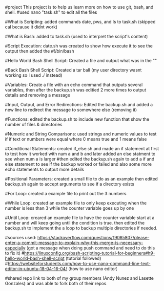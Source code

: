 #project This project is to help us learn more on how to use git, bash, and shell. 
#used nano "task.sh" to edit all the files

#What is Scripting: added commands date, pws, and ls to task.sh (skipped cal because it didnt work)

#What is Bash: added to task.sh (used to interpret the script's content)

#Script Execution: date.sh was created to show how execute it to see the output then added the #!/bin/bash

#Hello World Bash Shell Script: Created a file and output what was in the ""

#Back Bash Shell Script: Created a tar ball (my user directory wasnt working so I used ./ instead)

#Variables: Create a file with an echo command that outputs several variables, then after the backup.sh was editied 2 more times to output details and removing a message

#Input, Output, and Error Redirections: Edited the backup.sh and added a new line to redirect the message to somewhere else (removing it)

#Functions: edited the backup.sh to include new function that show the number of files & directories

#Numeric and String Comparisons: used strings and numeric values to test if if text or numbers were equal where 0 means true and 1 means false

#Conditional Statements: created if_else.sh and made an if statement at first to test how it worked with num a and b and later added an else statment to see when num a is larger
#then edited the backup.sh again to add a if and else statement to see if the backup worked or failed and also some more echo statements to output more details

#Positional Parameters: created a small file to do as an example then edited backup.sh again to accept arguments to see if a directory exists

#For Loop: created a example file to print out the 3 numbers

#While Loop: created an example file to only keep executing when the number is less than 3 while the counter variable goes up by one

#Until Loop: creared an example file to have the counter variable start at a number and will keep going until the condition is true. then edited the backup.sh to implement the a loop to backup multiple directories if needed.

#sources used: https://stackoverflow.com/questions/19085807/please-enter-a-commit-message-to-explain-why-this-merge-is-necessary-especially (got a message when doing push command and need to do this to fix it)
#https://linuxconfig.org/bash-scripting-tutorial-for-beginners#h9-hello-world-bash-shell-script (tutorial followed)
#https://websiteforstudents.com/how-to-use-nano-command-line-text-editor-in-ubuntu-18-04-16-04/ (how to use nano editor)

#shared repo link to both of my group members (Andy Nunez and Lasette Gonzales) and was able to fork both of their repos
